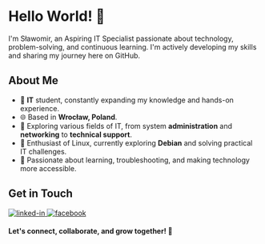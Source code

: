 # Hello World! 👋

I'm Sławomir, an Aspiring IT Specialist passionate about technology, problem-solving, and continuous learning. I'm actively developing my skills and sharing my journey here on GitHub.

## About Me
- 🏫 **IT** student, constantly expanding my knowledge and hands-on experience.
- 🌐 Based in **Wrocław, Poland**.
- 🚀 Exploring various fields of IT, from system **administration** and **networking** to **technical support**.
- 🐧 Enthusiast of Linux, currently exploring **Debian** and solving practical IT challenges.
- 🔧 Passionate about learning, troubleshooting, and making technology more accessible.

## Get in Touch

<a href="https://www.linkedin.com/in/smichajlidis">
  <img alt="linked-in" src="https://img.shields.io/badge/linkedin-%230077B5.svg?&style=for-the-badge&logo=linkedin&logoColor=white" />
</a>
<a href="https://www.facebook.com/michajlidis">
  <img alt="facebook" src="https://img.shields.io/badge/facebook-%231877F2.svg?&style=for-the-badge&logo=facebook&logoColor=white" />
</a>

</br>

#### Let's connect, collaborate, and grow together! 🌟
